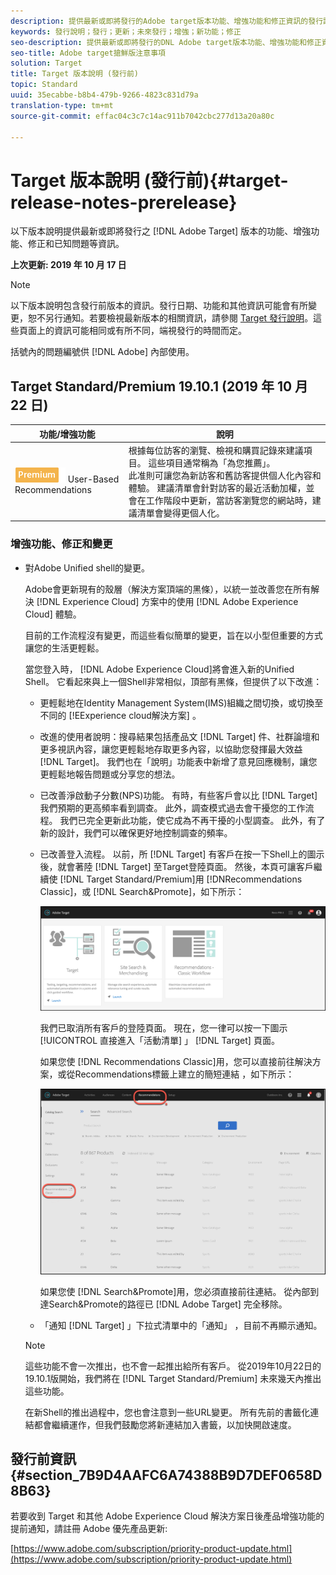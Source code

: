 ```yaml
---
description: 提供最新或即將發行的Adobe target版本功能、增強功能和修正資訊的發行說明。
keywords: 發行說明；發行；更新；未來發行；增強；新功能；修正
seo-description: 提供最新或即將發行的DNL Adobe target版本功能、增強功能和修正資訊的發行說明。
seo-title: Adobe target搶鮮版注意事項
solution: Target
title: Target 版本說明 (發行前)
topic: Standard
uuid: 35ecabbe-b8b4-479b-9266-4823c831d79a
translation-type: tm+mt
source-git-commit: effac04c3c7c14ac911b7042cbc277d13a20a80c

---
```



# Target 版本說明 (發行前){#target-release-notes-prerelease}

以下版本說明提供最新或即將發行之 [!DNL Adobe Target] 版本的功能、增強功能、修正和已知問題等資訊。

**上次更新: 2019 年 10 月 17 日**

>[!NOTE]
>
>以下版本說明包含發行前版本的資訊。發行日期、功能和其他資訊可能會有所變更，恕不另行通知。若要檢視最新版本的相關資訊，請參閱 [Target 發行說明](release-notes.md)。這些頁面上的資訊可能相同或有所不同，端視發行的時間而定。
>
>括號內的問題編號供 [!DNL Adobe] 內部使用。

## Target Standard/Premium 19.10.1 (2019 年 10 月 22 日)

| 功能/增強功能 | 說明 |
| --- | --- |
| ![Premium badge](/help/assets/premium.png) User-Based Recommendations | 根據每位訪客的瀏覽、檢視和購買記錄來建議項目。 這些項目通常稱為「為您推薦」。<br>此准則可讓您為新訪客和舊訪客提供個人化內容和體驗。 建議清單會針對訪客的最近活動加權，並會在工作階段中更新，當訪客瀏覽您的網站時，建議清單會變得更個人化。 |

### 增強功能、修正和變更

* 對Adobe Unified shell的變更。

   Adobe會更新現有的殼層（解決方案頂端的黑條），以統一並改善您在所有解決 [!DNL Experience Cloud] 方案中的使用 [!DNL Adobe Experience Cloud] 體驗。

   目前的工作流程沒有變更，而這些看似簡單的變更，旨在以小型但重要的方式讓您的生活更輕鬆。

   當您登入時， [!DNL Adobe Experience Cloud]將會進入新的Unified Shell。 它看起來與上一個Shell非常相似，頂部有黑條，但提供了以下改進：

   * 更輕鬆地在Identity Management System(IMS)組織之間切換，或切換至不同的 [!EExperience cloud解決方案] 。
   * 改進的使用者說明：搜尋結果包括產品文 [!DNL Target] 件、社群論壇和更多視訊內容，讓您更輕鬆地存取更多內容，以協助您發揮最大效益 [!DNL Target]。 我們也在「說明」功能表中新增了意見回應機制，讓您更輕鬆地報告問題或分享您的想法。
   * 已改善淨啟動子分數(NPS)功能。 有時，有些客戶會以比 [!DNL Target] 我們預期的更高頻率看到調查。 此外，調查模式過去會干擾您的工作流程。 我們已完全更新此功能，使它成為不再干擾的小型調查。 此外，有了新的設計，我們可以確保更好地控制調查的頻率。
   * 已改善登入流程。 以前，所 [!DNL Target] 有客戶在按一下Shell上的圖示後，就會著陸 [!DNL Target] 至Target登陸頁面。 然後，本頁可讓客戶繼續使 [!DNL Target Standard/Premium]用 [!DNRecommendations Classic]，或 [!DNL Search&Promote]，如下所示：

      ![登陸頁面](/help/r-release-notes/assets/landing.png)

      我們已取消所有客戶的登陸頁面。 現在，您一律可以按一下圖示 [!UICONTROL 直接進入「活動清單] 」 [!DNL Target] 頁面。

      如果您使 [!DNL Recommendations Classic]用，您可以直接前往解決方案，或從Recommendations標籤上建立的簡短連結  ，如下所示：

      ![Recs Classic深層連結](/help/r-release-notes/assets/recs-classic.png)

      如果您使 [!DNL Search&Promote]用，您必須直接前往連結。 從內部到達Search&amp;Promote的路徑已 [!DNL Adobe Target] 完全移除。
   * 「通知 [!DNL Target] 」下拉式清單中的「通知」  ，目前不再顯示通知。
   >[!NOTE]
   >
   >這些功能不會一次推出，也不會一起推出給所有客戶。 從2019年10月22日的19.10.1版開始，我們將在 [!DNL Target Standard/Premium] 未來幾天內推出這些功能。
   >
   >在新Shell的推出過程中，您也會注意到一些URL變更。 所有先前的書籤化連結都會繼續運作，但我們鼓勵您將新連結加入書籤，以加快開啟速度。

## 發行前資訊 {#section_7B9D4AAFC6A74388B9D7DEF0658D8B63}

若要收到 Target 和其他 Adobe Experience Cloud 解決方案日後產品增強功能的提前通知，請註冊 Adobe 優先產品更新:

[https://www.adobe.com/subscription/priority-product-update.html](https://www.adobe.com/subscription/priority-product-update.html)
